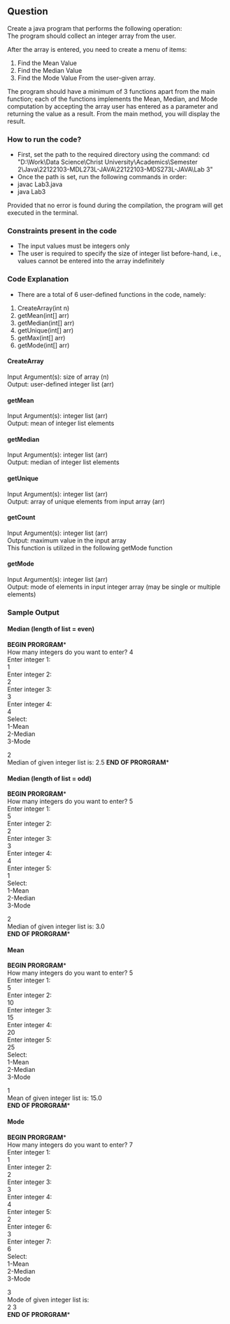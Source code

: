 ## Question
Create a java program that performs the following operation:  
The program should collect an integer array from the user.  

After the array is entered, you need to create a menu of items:
1) Find the Mean Value
2) Find the Median Value
3) Find the Mode Value
From the user-given array.  

The program should have a minimum of 3 functions apart from the main function; each of the functions implements the Mean, Median, and Mode computation by accepting the array user has entered as a parameter and returning the value as a result. From the main method, you will display the result.

### How to run the code?  
- First, set the path to the required directory using the command: cd "D:\Work\Data Science\Christ University\Academics\Semester 2\Java\22122103-MDL273L-JAVA\22122103-MDS273L-JAVA\Lab 3"
- Once the path is set, run the following commands in order:  
- javac Lab3.java  
- java Lab3  

Provided that no error is found during the compilation, the program will get executed in the terminal.  

### Constraints present in the code  
- The input values must be integers only  
- The user is required to specify the size of integer list before-hand, i.e., values cannot be entered into the array indefinitely  

### Code Explanation  
- There are a total of 6 user-defined functions in the code, namely:
1) CreateArray(int n)
2) getMean(int[] arr)
3) getMedian(int[] arr)
4) getUnique(int[] arr)
5) getMax(int[] arr)
6) getMode(int[] arr)  

#### CreateArray  
Input Argument(s): size of array (n)  
Output: user-defined integer list (arr)  

#### getMean  
Input Argument(s): integer list (arr)  
Output: mean of integer list elements  

#### getMedian  
Input Argument(s): integer list (arr)  
Output: median of integer list elements  

#### getUnique  
Input Argument(s): integer list (arr)  
Output: array of unique elements from input array (arr)  
 

#### getCount  
Input Argument(s): integer list (arr)  
Output: maximum value in the input array  
This function is utilized in the following getMode function  

#### getMode  
Input Argument(s): integer list (arr)  
Output: mode of elements in input integer array (may be single or multiple elements)  

### Sample Output  
#### Median (length of list = even)  

******************BEGIN PRORGRAM*******************  
How many integers do you want to enter? 4  
Enter integer 1:  
1  
Enter integer 2:  
2  
Enter integer 3:  
3  
Enter integer 4:  
4  
Select:  
1-Mean  
2-Median  
3-Mode  

2  
Median of given integer list is: 2.5
******************END OF PRORGRAM*******************  

#### Median (length of list = odd)  

******************BEGIN PRORGRAM*******************  
How many integers do you want to enter? 5  
Enter integer 1:  
5  
Enter integer 2:  
2  
Enter integer 3:  
3  
Enter integer 4:  
4  
Enter integer 5:  
1  
Select:  
1-Mean  
2-Median  
3-Mode  

2  
Median of given integer list is: 3.0  
******************END OF PRORGRAM*******************  

#### Mean  
******************BEGIN PRORGRAM*******************  
How many integers do you want to enter? 5  
Enter integer 1:  
5  
Enter integer 2:  
10  
Enter integer 3:  
15  
Enter integer 4:  
20  
Enter integer 5:  
25  
Select:  
1-Mean  
2-Median  
3-Mode  

1  
Mean of given integer list is: 15.0  
******************END OF PRORGRAM*******************  

#### Mode  
******************BEGIN PRORGRAM*******************  
How many integers do you want to enter? 7  
Enter integer 1:  
1  
Enter integer 2:  
2  
Enter integer 3:  
3  
Enter integer 4:  
4  
Enter integer 5:  
2  
Enter integer 6:  
3  
Enter integer 7:  
6  
Select:  
1-Mean  
2-Median  
3-Mode  

3  
Mode of given integer list is:  
2 3  
******************END OF PRORGRAM*******************



